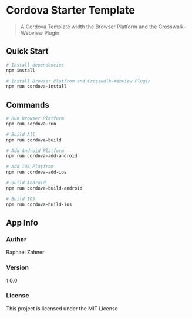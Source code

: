 # Cordova Starter Template

> A Cordova Template width the Browser Platform and the Crosswalk-Webview Plugin

## Quick Start

``` bash
# Install dependencies
npm install

# Install Browser Platfrom and Crosswalk-Webview Plugin
npm run cordova-install

```

## Commands

``` bash
# Run Browser Platform
npm run cordova-run

# Build All
npm run cordova-build

# Add Android Platform
npm run cordova-add-android

# Add IOS Platfrom
npm run cordova-add-ios

# Build Android
npm run cordova-build-android

# Build IOS
npm run cordova-build-ios

```

## App Info

### Author

Raphael Zahner

### Version

1.0.0

### License

This project is licensed under the MIT License